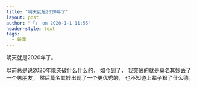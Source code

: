 ```yaml
---
title: "明天就是2020年了"
layout: post
author: "「」 on 2020-1-1 11:55"
header-style: text
tags:
  - 新闻
---
```


 
<!--加载伯招聘的帖子--> 明天就是2020年了。
 以前总是说2020年能突破什么什么的，
 如今到了，
 我突破的就是莫名其妙丢了一个男朋友，
 然后莫名其妙出现了一个更优秀的，
 也不知道上辈子积了什么德。
 

